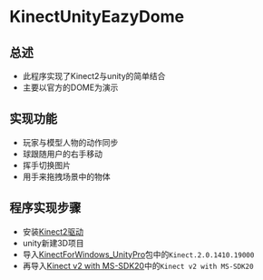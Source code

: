 KinectUnityEazyDome
===================================

总述
--------------------------------------

* 此程序实现了Kinect2与unity的简单结合
* 主要以官方的DOME为演示

实现功能
-------------------------------------

* 玩家与模型人物的动作同步
* 球跟随用户的右手移动
* 挥手切换图片
* 用手来拖拽场景中的物体

程序实现步骤
------------------------------------

* 安装[Kinect2驱动](https://www.microsoft.com/en-us/download/details.aspx?id=44561)
* unity新建3D项目
* 导入[KinectForWindows_UnityPro](https://github.com/TastSong/KinectUnityEazyDome/tree/master/MyKinectUnityTest/KinectForWindows_UnityPro_2.0.1410)包中的`Kinect.2.0.1410.19000`
* 再导入[Kinect v2 with MS-SDK20](https://github.com/TastSong/KinectUnityEazyDome/tree/master/MyKinectUnityTest/Kinect%20v2%20with%20MS-SDK20)中的`Kinect v2 with MS-SDK20`
